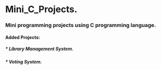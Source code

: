# Mini_C_Projects.

### Mini programming projects using C programming language.

#### Added Projects:

##### * Library Management System.

##### * Voting System.